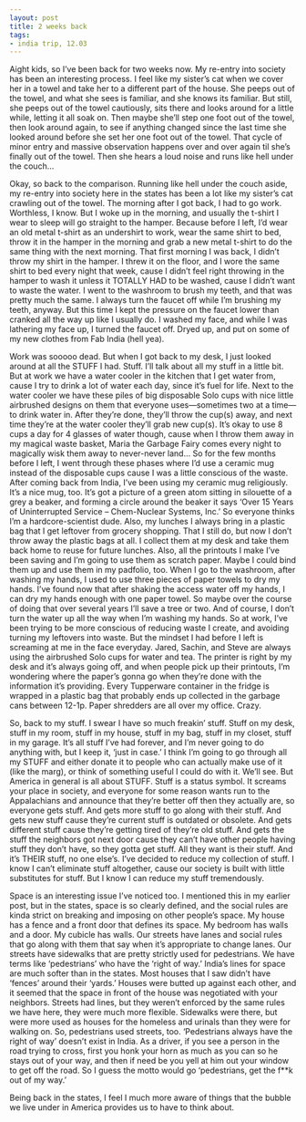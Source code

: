 ```yaml
---
layout: post
title: 2 weeks back
tags:
- india trip, 12.03
---
```

Aight kids, so I’ve been back for two weeks now. My re-entry into society has been an interesting process. I feel like my sister’s cat when we cover her in a towel and take her to a different part of the house. She peeps out of the towel, and what she sees is familiar, and she knows its familiar. But still, she peeps out of the towel cautiously, sits there and looks around for a little while, letting it all soak on. Then maybe she’ll step one foot out of the towel, then look around again, to see if anything changed since the last time she looked around before she set her one foot out of the towel. That cycle of minor entry and massive observation happens over and over again til she’s finally out of the towel. Then she hears a loud noise and runs like hell under the couch…

Okay, so back to the comparison. Running like hell under the couch aside, my re-entry into society here in the states has been a lot like my sister’s cat crawling out of the towel. The morning after I got back, I had to go work. Worthless, I know. But I woke up in the morning, and usually the t-shirt I wear to sleep will go straight to the hamper. Because before I left, I’d wear an old metal t-shirt as an undershirt to work, wear the same shirt to bed, throw it in the hamper in the morning and grab a new metal t-shirt to do the same thing with the next morning. That first morning I was back, I didn’t throw my shirt in the hamper. I threw it on the floor, and I wore the same shirt to bed every night that week, cause I didn’t feel right throwing in the hamper to wash it unless it TOTALLY HAD to be washed, cause I didn’t want to waste the water. I went to the washroom to brush my teeth, and that was pretty much the same. I always turn the faucet off while I’m brushing my teeth, anyway. But this time I kept the pressure on the faucet lower than cranked all the way up like I usually do. I washed my face, and while I was lathering my face up, I turned the faucet off. Dryed up, and put on some of my new clothes from Fab India (hell yea).

Work was sooooo dead. But when I got back to my desk, I just looked around at all the STUFF I had. Stuff. I’ll talk about all my stuff in a little bit. But at work we have a water cooler in the kitchen that I get water from, cause I try to drink a lot of water each day, since it’s fuel for life. Next to the water cooler we have these piles of big disposable Solo cups with nice little airbrushed designs on them that everyone uses—sometimes two at a time—to drink water in. After they’re done, they’ll throw the cup(s) away, and next time they’re at the water cooler they’ll grab new cup(s). It’s okay to use 8 cups a day for 4 glasses of water though, cause when I throw them away in my magical waste basket, Maria the Garbage Fairy comes every night to magically wisk them away to never-never land… So for the few months before I left, I went through these phases where I’d use a ceramic mug instead of the disposable cups cause I was a little conscious of the waste. After coming back from India, I’ve been using my ceramic mug religiously. It’s a nice mug, too. It’s got a picture of a green atom sitting in silouette of a grey a beaker, and forming a circle around the beaker it says ‘Over 15 Years of Uninterrupted Service – Chem-Nuclear Systems, Inc.’ So everyone thinks I’m a hardcore-scientist dude. Also, my lunches I always bring in a plastic bag that I get leftover from grocery shopping. That I still do, but now I don’t throw away the plastic bags at all. I collect them at my desk and take them back home to reuse for future lunches. Also, all the printouts I make I’ve been saving and I’m going to use them as scratch paper. Maybe I could bind them up and use them in my padfolio, too. When I go to the washroom, after washing my hands, I used to use three pieces of paper towels to dry my hands. I’ve found now that after shaking the access water off my hands, I can dry my hands enough with one paper towel. So maybe over the course of doing that over several years I’ll save a tree or two. And of course, I don’t turn the water up all the way when I’m washing my hands. So at work, I’ve been trying to be more conscious of reducing waste I create, and avoiding turning my leftovers into waste. But the mindset I had before I left is screaming at me in the face everyday. Jared, Sachin, and Steve are always using the airbrushed Solo cups for water and tea. The printer is right by my desk and it’s always going off, and when people pick up their printouts, I’m wondering where the paper’s gonna go when they’re done with the information it’s providing. Every Tupperware container in the fridge is wrapped in a plastic bag that probably ends up collected in the garbage cans between 12-1p. Paper shredders are all over my office. Crazy.

So, back to my stuff. I swear I have so much freakin’ stuff. Stuff on my desk, stuff in my room, stuff in my house, stuff in my bag, stuff in my closet, stuff in my garage. It’s all stuff I’ve had forever, and I’m never going to do anything with, but I keep it, ‘just in case.’ I think I’m going to go through all my STUFF and either donate it to people who can actually make use of it (like the marg), or think of something useful I could do with it. We’ll see. But America in general is all about STUFF. Stuff is a status symbol. It screams your place in society, and everyone for some reason wants run to the Appalachians and announce that they’re better off then they actually are, so everyone gets stuff. And gets more stuff to go along with their stuff. And gets new stuff cause they’re current stuff is outdated or obsolete. And gets different stuff cause they’re getting tired of they’re old stuff. And gets the stuff the neighbors got next door cause they can’t have other people having stuff they don’t have, so they gotta get stuff. All they want is their stuff. And it’s THEIR stuff, no one else’s. I’ve decided to reduce my collection of stuff. I know I can’t eliminate stuff altogether, cause our society is built with little substitutes for stuff. But I know I can reduce my stuff tremendously.

Space is an interesting issue I’ve noticed too. I mentioned this in my earlier post, but in the states, space is so clearly defined, and the social rules are kinda strict on breaking and imposing on other people’s space. My house has a fence and a front door that defines its space. My bedroom has walls and a door. My cubicle has walls. Our streets have lanes and social rules that go along with them that say when it’s appropriate to change lanes. Our streets have sidewalks that are pretty strictly used for pedestrians. We have terms like ‘pedestrians’ who have the ‘right of way.’ India’s lines for space are much softer than in the states. Most houses that I saw didn’t have ‘fences’ around their ‘yards.’ Houses were butted up against each other, and it seemed that the space in front of the house was negotiated with your neighbors. Streets had lines, but they weren’t enforced by the same rules we have here, they were much more flexible. Sidewalks were there, but were more used as houses for the homeless and urinals than they were for walking on. So, pedestrians used streets, too. ‘Pedestrians always have the right of way’ doesn’t exist in India. As a driver, if you see a person in the road trying to cross, first you honk your horn as much as you can so he stays out of your way, and then if need be you yell at him out your window to get off the road. So I guess the motto would go ‘pedestrians, get the f**k out of my way.’

Being back in the states, I feel I much more aware of things that the bubble we live under in America provides us to have to think about. 
